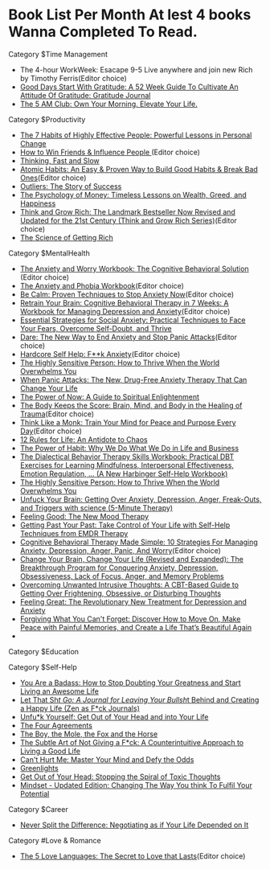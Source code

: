 # Book List Per Month At lest 4 books Wanna Completed To Read.

Category $Time Management
* The 4-hour WorkWeek: Esacape 9-5 Live anywhere and join new Rich by Timothy Ferris(Editor choice)
* [Good Days Start With Gratitude: A 52 Week Guide To Cultivate An Attitude Of Gratitude: Gratitude Journal](https://amzn.to/3k3Ju1L)
* [The 5 AM Club: Own Your Morning. Elevate Your Life.](https://amzn.to/3EKNYm1)

Category $Productivity
* [The 7 Habits of Highly Effective People: Powerful Lessons in Personal Change](https://amzn.to/3mHPM9i)
* [How to Win Friends & Influence People ](https://amzn.to/3mFb7jt)(Editor choice)
* [Thinking, Fast and Slow](https://amzn.to/3nSiGCS)
* [Atomic Habits: An Easy & Proven Way to Build Good Habits & Break Bad Ones](https://amzn.to/3nZPR7I)(Editor choice)
* [Outliers: The Story of Success](https://amzn.to/2ZMqoGn)
* [The Psychology of Money: Timeless Lessons on Wealth, Greed, and Happiness](https://amzn.to/3ExDWEG)
* [Think and Grow Rich: The Landmark Bestseller Now Revised and Updated for the 21st Century (Think and Grow Rich Series)](https://amzn.to/3q4NKC2)(Editor choice)
* [The Science of Getting Rich](https://amzn.to/3k2GNxw)

Category $MentalHealth
* [The Anxiety and Worry Workbook: The Cognitive Behavioral Solution ](https://amzn.to/3wdrhE4)(Editor choice)
* [The Anxiety and Phobia Workbook](https://amzn.to/3CKX3KT)(Editor choice)
* [Be Calm: Proven Techniques to Stop Anxiety Now](https://amzn.to/3GLsur2)(Editor choice)
* [Retrain Your Brain: Cognitive Behavioral Therapy in 7 Weeks: A Workbook for Managing Depression and Anxiety](https://amzn.to/3mFT0df)(Editor choice)
* [Essential Strategies for Social Anxiety: Practical Techniques to Face Your Fears, Overcome Self-Doubt, and Thrive](https://amzn.to/3k1KEL4)
* [Dare: The New Way to End Anxiety and Stop Panic Attacks](https://amzn.to/3pZiB2L)(Editor choice)
* [Hardcore Self Help: F**k Anxiety](https://amzn.to/3CIseX9)(Editor choice)
* [The Highly Sensitive Person: How to Thrive When the World Overwhelms You](https://amzn.to/31fmjLl)
* [When Panic Attacks: The New, Drug-Free Anxiety Therapy That Can Change Your Life](https://amzn.to/3k3VFf1)
* [The Power of Now: A Guide to Spiritual Enlightenment](https://amzn.to/3pWIU9Y)
* [The Body Keeps the Score: Brain, Mind, and Body in the Healing of Trauma](https://amzn.to/3mFnnk7)(Editor choice)
* [Think Like a Monk: Train Your Mind for Peace and Purpose Every Day](https://amzn.to/3pZUwsD)(Editor choice)
* [12 Rules for Life: An Antidote to Chaos](https://amzn.to/3BAw9nG)
* [The Power of Habit: Why We Do What We Do in Life and Business](https://amzn.to/3GM6Ti5)
* [The Dialectical Behavior Therapy Skills Workbook: Practical DBT Exercises for Learning Mindfulness, Interpersonal Effectiveness, Emotion Regulation, ... (A New Harbinger Self-Help Workbook)](https://amzn.to/3mEN444)
* [The Highly Sensitive Person: How to Thrive When the World Overwhelms You](https://amzn.to/2ZPX3e8)
* [Unfuck Your Brain: Getting Over Anxiety, Depression, Anger, Freak-Outs, and Triggers with science (5-Minute Therapy) ](https://amzn.to/3EHv7Ip)
* [Feeling Good: The New Mood Therapy](https://amzn.to/3CGDnI7)
* [Getting Past Your Past: Take Control of Your Life with Self-Help Techniques from EMDR Therapy](https://amzn.to/3BG4lhJ)
* [Cognitive Behavioral Therapy Made Simple: 10 Strategies For Managing Anxiety, Depression, Anger, Panic, And Worry](https://amzn.to/3nX1e03)(Editor choice)
* [Change Your Brain, Change Your Life (Revised and Expanded): The Breakthrough Program for Conquering Anxiety, Depression, Obsessiveness, Lack of Focus, Anger, and Memory Problems](https://amzn.to/2ZXRhHz)
* [Overcoming Unwanted Intrusive Thoughts: A CBT-Based Guide to Getting Over Frightening, Obsessive, or Disturbing Thoughts](https://amzn.to/3bCgrhb)
* [Feeling Great: The Revolutionary New Treatment for Depression and Anxiety](https://amzn.to/3EDnhQ4)
* [Forgiving What You Can't Forget: Discover How to Move On, Make Peace with Painful Memories, and Create a Life That’s Beautiful Again](https://amzn.to/3nNIike)
* 



Category $Education

Category $Self-Help
* [You Are a Badass: How to Stop Doubting Your Greatness and Start Living an Awesome Life](https://amzn.to/3GJSJxZ)
* [Let That Sh*t Go: A Journal for Leaving Your Bullsh*t Behind and Creating a Happy Life (Zen as F*ck Journals)](https://amzn.to/3mHEAZW)
* [Unfu*k Yourself: Get Out of Your Head and into Your Life](https://amzn.to/3nWCRzk)
* [The Four Agreements ](https://amzn.to/3CC7Zuh)
* [The Boy, the Mole, the Fox and the Horse](https://amzn.to/3wfIUTt)
* [The Subtle Art of Not Giving a F*ck: A Counterintuitive Approach to Living a Good Life](https://amzn.to/3BIBOIa)
* [Can't Hurt Me: Master Your Mind and Defy the Odds](https://amzn.to/2ZME9oV)
* [Greenlights](https://amzn.to/2ZKNSLS)
* [Get Out of Your Head: Stopping the Spiral of Toxic Thoughts](https://amzn.to/3q6qJP4)
* [Mindset - Updated Edition: Changing The Way You think To Fulfil Your Potential](https://amzn.to/3GN3q2H)

Category $Career
* [Never Split the Difference: Negotiating as if Your Life Depended on It](https://amzn.to/3mDM7ci)

Category #Love & Romance
* [The 5 Love Languages: The Secret to Love that Lasts](https://amzn.to/3EHsJBr)(Editor choice)
